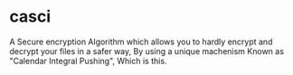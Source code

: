 # casci
A Secure encryption Algorithm which allows you to hardly encrypt and decrypt your files in a safer way, By using a unique machenism Known as "Calendar Integral Pushing", Which is this.
